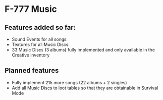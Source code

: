 # F-777 Music

## Features added so far:

- Sound Events for all songs
- Textures for all Music Discs
- 33 Music Discs (3 albums) fully implemented and only available in the Creative inventory 

## Planned features

- Fully implement 215 more songs (22 albums + 2 singles)
- Add all Music Discs to loot tables so that they are obtainable in Survival Mode
